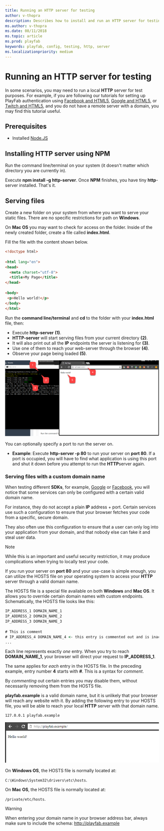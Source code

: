 ```yaml
---
title: Running an HTTP server for testing
author: v-thopra
description: Describes how to install and run an HTTP server for testing.
ms.author: v-thopra
ms.date: 08/11/2018
ms.topic: article
ms.prod: playfab
keywords: playfab, config, testing, http, server
ms.localizationpriority: medium
---
```


# Running an HTTP server for testing

In some scenarios, you may need to run a local **HTTP** server for test purposes. For example, if you are following our tutorials for setting up PlayFab authentication using [Facebook and HTML5](../../authentication/platform-specific-authentication/facebook-html5.md), [Google and HTML5](../../authentication/platform-specific-authentication/google-html5.md), or [Twitch and HTML5](../../authentication/platform-specific-authentication/twitch-html5.md), and you do not have a remote server with a domain, you may find this tutorial useful.

## Prerequisites

- Installed [Node.JS](https://nodejs.org/en/)

## Installing HTTP server using NPM

Run the command line/terminal on your system (it doesn't matter which directory you are currently in).

Execute **npm install -g http-server**. Once **NPM** finishes, you have tiny **http**-server installed. That's it.

## Serving files

Create a new folder on your system from where you want to serve your static files. There are no specific restrictions for path on **Windows**.

On **Mac OS** you may want to check for access on the folder. Inside of the newly created folder, create a file called **index.html**.

Fill the file with the content shown below.

```html
<!doctype html>

<html lang="en">
<head>
  <meta charset="utf-8">
  <title>My Page</title>
</head>

<body>
 <p>Hello world!</p>
</body>
</html>
```

Run the **command line/terminal** and **cd** to the folder with your **index.html** file, then:

- Execute **http-server** **(1)**.
- **HTTP-server** will start serving files from your current directory **(2)**.
- It will also print out all the **IP** endpoints the server is listening for **(3)**. 
- Use one of them to reach your web-server through the browser **(4)**.
- Observe your page being loaded **(5)**.

![Serving files with the http-server command](media/tutorials/serving-files-with-http-server.png)  

You can optionally specify a port to run the server on.

- **Example**: Execute **http-server -p 80** to run your server on **port 80**. If a port is occupied, you will have to find what application is using this port and shut it down before you attempt to run the **HTTP**server again.

### Serving files with a custom domain name

When testing different **SDKs**, for example, [Google](../../authentication/platform-specific-authentication/google-html5.md) or [Facebook](../../authentication/platform-specific-authentication/facebook-html5.md), you will notice that some services can only be configured with a certain valid domain name.

For instance, they do not accept a plain **IP** address + port. Certain services use such a configuration to ensure that your browser fetches your code from a specific, secure domain.

They also often use this configuration to ensure that a user can only log into your application from your domain, and that nobody else can fake it and steal user data.

> [!NOTE]
> While this is an important and useful security restriction, it may produce complications when trying to locally test your code.

If you run your server on **port 80** and your use-case is simple enough, you can utilize the HOSTS file on your operating system to access your **HTTP** server through a valid domain name.

The HOSTS file is a special file available on both **Windows** and **Mac OS**. It allows you to override certain domain names with custom endpoints. Schematically, the HOSTS file looks like this:

```cmd
IP_ADDRESS_1 DOMAIN_NAME_1
IP_ADDRESS_2 DOMAIN_NAME_2
IP_ADDRESS_3 DOMAIN_NAME_3

# This is comment 
# IP_ADDRESS_4 DOMAIN_NAME_4 <- this entry is commented out and is inactive
...
```

Each line represents exactly *one* entry. When you try to reach **DOMAIN_NAME_1**, your browser will direct your request to **IP_ADDRESS_1**.

The same applies for *each* entry in the HOSTS file. In the preceding example, entry number **4** starts with **#**. This is a syntax for *comment*.

By *commenting* out certain entries you may disable them, without necessarily removing them from the HOSTS file.

**playfab.example** is a valid domain name, but it is unlikely that your browser will reach any website with it. By adding the following entry to your HOSTS file, you will be able to reach your local **HTTP** server with that domain name.

```cmd
127.0.0.1 playfab.example
```

![HTTP server - Hello World](media/tutorials/http-server-hello-world.png)  

On **Windows OS**, the HOSTS file is normally located at:

 `C:\Windows\System32\drivers\etc\hosts`.

On **Mac OS**, the HOSTS file is normally located at:

 `/private/etc/hosts`.

> [!WARNING]
> When entering your domain name in your browser address bar, always make sure to include the schema: http://playfab.example
